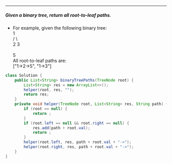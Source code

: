 ***
##### Given a binary tree, return all root-to-leaf paths.

* For example, given the following binary tree: <br>
   1 <br>
 /   \ <br>
2     3<br>
 \
  5 <br>
All root-to-leaf paths are: <br>
["1->2->5", "1->3"]
```java
class Solution {
    public List<String> binaryTreePaths(TreeNode root) {
        List<String> res = new ArrayList<>();
        helper(root, res, "");
        return res;
    }
    private void helper(TreeNode root, List<String> res, String path) {
        if (root == null) {
            return ;
        }
        if (root.left == null && root.right == null) {
            res.add(path + root.val);
            return ;
        }
        helper(root.left, res, path + root.val + "->");
        helper(root.right, res, path + root.val + "->");
    }
}
```
